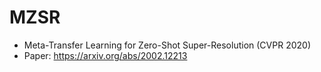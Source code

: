 # MZSR
* Meta-Transfer Learning for Zero-Shot Super-Resolution (CVPR 2020)
* Paper: https://arxiv.org/abs/2002.12213
